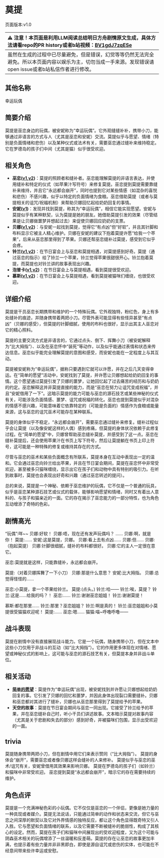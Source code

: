 # 莫提
页面版本:v1.0
 

| :warning: 注意！本页面是利用LLM阅读总结明日方舟剧情原文生成，具体方法请看repo的PR history或者b站视频：[BV1gdJ7zqESe](https://www.bilibili.com/video/BV1gdJ7zqESe/)         |
|:----------------------------|
| 虽然在生成的过程中已尽量避免，但是错误，幻觉等等仍然无法完全避免。所以本页面内容以娱乐为主，切勿当成一手来源。发现错误请open issue或者b站私信作者进行修改。|



## 其他名称
幸运玩偶
## 简要介绍
莫提是巫恋身边的玩偶，被安妮称为“幸运玩偶”。它外观缝缝补补，携带小刀，能够通过非语言的方式与人（尤其是巫恋和安妮）交流。莫提似乎与愿望、情绪（特别是负面情绪和悲伤）以及某种仪式或法术有关，需要巫恋通过缝补来维持稳定。它在罗德岛的孩子们中间（尤其是猫）似乎很受欢迎。
## 相关角色
-   **巫恋([v1](char_254_vodfox.md),[v2](../char_v3/char_254_vodfox.md))**：莫提的照顾者和缝补者。巫恋能理解莫提的非语言表达，并使用缝补和特定的仪式（如苹果汁写符号）来修复莫提。巫恋提到莫提需要靠缝补来维持，并且它“永远都会崩开”，同时也提到它对某些情感（如混杂的喜悦和悲伤）不感兴趣，似乎以特定的负面情绪为食粮。巫恋借助莫提（或者与莫提相关的诅咒/祝福机制）来帮助贝娜回忆起给奶奶回复的事情。
-   **安妮([v1](extended_char_an_ni.md))**：发现并找到莫提，称其为“幸运玩偶”，相信它能实现愿望。安妮与莫提似乎有某种默契，认为莫提是她的朋友。她借助莫提引发的效果（尽管结果是让贝娜做噩梦并想起过去）来促使贝娜回应奶奶的支票。
-   **贝娜([v1](char_369_bena.md),[v2](../char_v3/char_369_bena.md))**：与安妮一起找到莫提，觉得它“有点凶”但“好软”，并且其针脚和布料显示它被主人精心维护。贝娜在安妮的建议下抱着莫提许愿“给我一个苹果”，后来从巫恋那里得到了苹果。贝娜还帮巫恋缝补过莫提，感受到它似乎会疼。
-   **铃兰([v1](char_358_lisa.md),[v2](../char_v3/char_358_lisa.md))**：在节日宴会上与巫恋和莫提相遇，对莫提感到好奇。莫提（通过巫恋的指示）给了铃兰一个苹果，铃兰觉得苹果很甜很开心。铃兰抱着莫提，而莫提也对铃兰讲的故事表现出兴趣。
-   **泡普卡([v1](char_281_popka.md),[v2](../char_v3/char_281_popka.md))**：在节日宴会上与莫提相遇，看到莫提很受欢迎。
-   **慕斯([v1](char_185_frncat.md),[v2](../char_v3/char_185_frncat.md))**：在节日宴会上与莫提相遇，看到莫提被猫咪们缠绕，也很受欢迎。
## 详细介绍
莫提是干员巫恋长期携带和维护的一个特殊玩偶。它外观独特，粉红色，身上有多处缝补的痕迹，并随身携带着两把小刀。尽管外表可能显得有些怪异甚至“有点凶”（贝娜的感受），但莫提的针脚细腻，使用的布料也很好，显示出其主人巫恋对它的精心照料。

莫提的主要交流方式是非语言的，它通过点头、倒下、挥舞小刀（被安妮解释为“比大拇指”）、以及在巫恋怀中“装死”等动作，以及似乎能通过表情和状态来传达信息。巫恋似乎能完全理解莫提的意图和感受，而安妮也能在一定程度上与其互动。

莫提被安妮称为“幸运玩偶”，据称只要遇到它就可以许愿，并在之后几天变得幸运。在“简单的愿望”活动中，安妮找到了莫提，并许愿让贝娜想起给奶奶回复的事情。这个愿望通过莫提引发了贝娜的噩梦，让她回忆起了过去痛苦的经历和与奶奶的约定。巫恋解释这并非莫提直接的能力，而是“巫恋在努力让诅咒变成祝福”，并且“安妮借用了一下”。这暗示莫提的能力可能与巫恋的源石技艺或某些神秘的仪式有关，可能涉及负面情感、噩梦、诅咒或祝福的转化。巫恋也提到莫提似乎对混杂的情感不感兴趣，可能意味着它依靠特定的（可能是负面的）情感作为食粮或能量来源，这与巫恋的诅咒巫术可能存在某种联系。

莫提的身体似乎不稳定，“永远都会崩开”，需要巫恋通过缝补来修复。缝补过程似乎会让莫提（以及像安妮这样的人偶）感到疼痛，但莫提的身体状况依赖于此修复过程。在“简单的愿望”中，贝娜曾帮助巫恋缝补莫提，并感受到了这一点。巫恋在缝补莫提后，还会使用苹果汁在书页上写下符号，然后让莫提躺在书页上印上符号，这可能是一种特殊的修复或维持其存在的方式。

尽管与巫恋的巫术和某些负面概念有所联系，莫提本身在互动中表现出一定的温和。它会通过巫恋向铃兰给出苹果，并且在节日宴会期间，莫提在巫恋怀中非常受欢迎，甚至被多只猫咪缠绕，显示出它在孩子们和动物中具有特别的吸引力。在听到故事时，莫提也会表现出好奇和兴趣（通过巫恋转述的提问）。

总的来说，莫提是一个神秘、依赖于巫恋维护的玩偶，它不仅是一个普通的玩具，似乎是巫恋某种源石技艺或仪式的载体，能够影响愿望和情绪，同时又有着出人意料的、与孩子和猫亲近的一面。它的存在揭示了巫恋能力的一部分特性，也为角色互动增添了奇特的色彩。
## 剧情高光
“玩偶”:咩~~
贝娜:好软！
贝娜:唔，现在还有发声玩偶吗？
......
贝娜:啊，就是你！
莫提:......
安妮:这是莫提，贝娜。
贝娜:看上去有点凶......
贝娜:但......
贝娜:（抱起莫提）
贝娜:针脚很细腻，缝补的布料都很好。
贝娜:它的主人一定很在意它。

巫恋:莫提就是这样，只能靠缝补，永远都会崩开。

莫提:（对着贝娜挥舞了一下小刀）
贝娜:那是什么意思？
安妮:比大拇指。
贝娜:总觉得怪怪的......

巫恋:小莫提，拿一个苹果给铃兰。
莫提:(点头。)
铃兰:哈——
铃兰:唉，莫提？
铃兰:这是......给我的吗？！
巫恋:......
铃兰:谢谢巫恋姐姐！
铃兰:谢谢莫提！

慕斯:都在那里......
铃兰:那里？巫恋姐姐？
铃兰:啊是真的！
铃兰:巫恋姐姐和小莫提很受猫猫欢迎呢！
莫提:......
巫恋:嗯......
猫猫:喵~呼噜呼噜——
## 战斗表现
莫提在剧情中没有直接展现战斗能力。它是一个玩偶，随身携带小刀，但在文本中这些小刀仅用于非战斗的互动（如“比大拇指”）。它的作用更多体现在对情绪、愿望或神秘仪式的影响上，这可能与巫恋的源石技艺有关，但莫提本身并非战斗单位。
## 相关活动
-   **[简单的愿望](../stories/story_bena_set_1.md)**：莫提作为“幸运玩偶”出现，被安妮找到并许愿让贝娜想起给奶奶回复的事。它引发了贝娜的回忆和噩梦，并因此身体出现裂口需要缝补。贝娜和巫恋都对其进行了缝补，贝娜也从巫恋那里得到了莫提给予的苹果。
-   **天空的故事**：莫提在节日宴会期间与巫恋一同出现。它接受了铃兰给予的苹果，并在巫恋缝补自己时，听小干员们讲述故事。文本暗示莫提对故事内容（尤其是关于悲剧和失去的部分）感到好奇，并被猫咪们包围，显示出受欢迎的一面。
## trivia
莫提随身携带两把小刀，但在剧情中用它们来表示赞同（“比大拇指”）。
莫提的身体会“崩开”，需要巫恋或者像贝娜这样会缝补的人来修补。
莫提似乎与巫恋的巫术/诅咒有关，安妮曾借用其效果来影响贝娜。
莫提在罗德岛的孩子们（如铃兰）和猫咪中非常受欢迎。
巫恋提到莫提“永远都会崩开”，暗示它的存在需要持续的维护。
## 角色点评
莫提是一个充满神秘色彩的小玩偶。它不仅仅是巫恋的一个伴侣，更像是她力量的一种具现或者媒介。莫提无法说话，只能通过简单的动作和状态来交流，但它与巫恋之间深厚的默契以及它对外界情感的独特反应，都让这个角色显得既奇特又引人入胜。它与愿望和负面情绪的联系，以及它需要不断被缝补的脆弱性，构成了其核心的设定。然而，莫提在孩子们和猫咪中间展现出的受欢迎程度，又为这个可能与阴森巫术相关的玩偶增添了一丝温暖和反差萌。莫提的存在让巫恋的故事更加丰满，也提示着有些力量并非非黑即白，即使是源自诅咒或悲伤的实体，也可能在不经意间带来些许幸运或安慰。